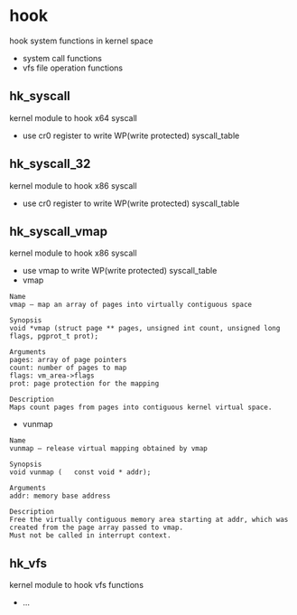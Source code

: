 # hook
hook system functions in kernel space
- system call functions
- vfs file operation functions

## hk_syscall
kernel module to hook x64 syscall
- use cr0 register to write WP(write protected) syscall_table

## hk_syscall_32
kernel module to hook x86 syscall
- use cr0 register to write WP(write protected) syscall_table

## hk_syscall_vmap
kernel module to hook x86 syscall
- use vmap to write WP(write protected) syscall_table
- vmap
```
Name
vmap — map an array of pages into virtually contiguous space

Synopsis
void *vmap (struct page ** pages, unsigned int count, unsigned long flags, pgprot_t prot);
 
Arguments
pages: array of page pointers
count: number of pages to map
flags: vm_area->flags
prot: page protection for the mapping

Description
Maps count pages from pages into contiguous kernel virtual space.
```
- vunmap
```
Name
vunmap — release virtual mapping obtained by vmap

Synopsis
void vunmap (	const void * addr);
 
Arguments
addr: memory base address

Description
Free the virtually contiguous memory area starting at addr, which was created from the page array passed to vmap.  
Must not be called in interrupt context.
```

## hk_vfs
kernel module to hook vfs functions
-  ...

